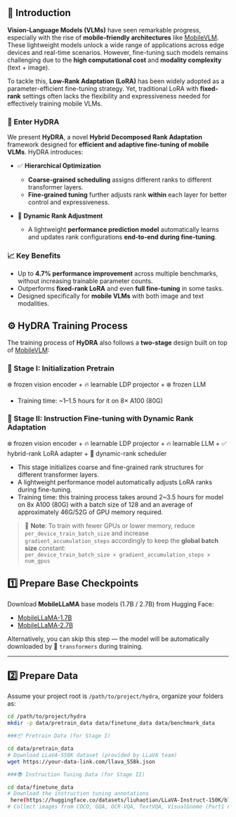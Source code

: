 ## 🧠 Introduction

**Vision-Language Models (VLMs)** have seen remarkable progress, especially with the rise of **mobile-friendly architectures** like [MobileVLM](https://github.com/Meituan-AutoML/MobileVLM). These lightweight models unlock a wide range of applications across edge devices and real-time scenarios. However, fine-tuning such models remains challenging due to the **high computational cost** and **modality complexity** (text + image).

To tackle this, **Low-Rank Adaptation (LoRA)** has been widely adopted as a parameter-efficient fine-tuning strategy. Yet, traditional LoRA with **fixed-rank** settings often lacks the flexibility and expressiveness needed for effectively training mobile VLMs.

### 🌊 Enter HyDRA

We present **HyDRA**, a novel **Hybrid Decomposed Rank Adaptation** framework designed for **efficient and adaptive fine-tuning of mobile VLMs**. HyDRA introduces:

- ✅ **Hierarchical Optimization**  
  - **Coarse-grained scheduling** assigns different ranks to different transformer layers.  
  - **Fine-grained tuning** further adjusts rank **within** each layer for better control and expressiveness.

- 🔁 **Dynamic Rank Adjustment**  
  - A lightweight **performance prediction model** automatically learns and updates rank configurations **end-to-end during fine-tuning**.

### 📈 Key Benefits

- Up to **4.7% performance improvement** across multiple benchmarks, without increasing trainable parameter counts.
- Outperforms **fixed-rank LoRA** and even **full fine-tuning** in some tasks.
- Designed specifically for **mobile VLMs** with both image and text modalities.

## ⚙️ HyDRA Training Process

The training process of **HyDRA** also follows a **two-stage** design built on top of [MobileVLM](https://github.com/Meituan-AutoML/MobileVLM):

### 🧩 Stage I: Initialization Pretrain

❄️ frozen vision encoder + 🔥 learnable LDP projector + ❄️ frozen LLM

- Training time: ~1–1.5 hours for it on 8× A100 (80G)  


### 🧠 Stage II: Instruction Fine-tuning with Dynamic Rank Adaptation

❄️ frozen vision encoder + 🔥 learnable LDP projector + 🔥 learnable LLM + ✅ hybrid-rank LoRA adapter + 🔁 dynamic-rank scheduler

- This stage initializes coarse and fine-grained rank structures for different transformer layers.
- A lightweight performance model automatically adjusts LoRA ranks during fine-tuning.
- Training time: this training process takes around 2~3.5 hours for model on 8x A100 (80G) with a batch size of 128 and an average of approximately 46G/52G of GPU memory required.


> 📝 **Note**: To train with fewer GPUs or lower memory, reduce `per_device_train_batch_size` and increase `gradient_accumulation_steps` accordingly to keep the **global batch size** constant:  
> `per_device_train_batch_size × gradient_accumulation_steps × num_gpus`

## 1️⃣ Prepare Base Checkpoints

Download **MobileLLaMA** base models (1.7B / 2.7B) from Hugging Face:  
- [MobileLLaMA-1.7B](https://huggingface.co/mtgv/MobileLLaMA-1.4B-Chat)  
- [MobileLLaMA-2.7B](https://huggingface.co/mtgv/MobileLLaMA-2.7B-Chat)

Alternatively, you can skip this step — the model will be automatically downloaded by 🤗 `transformers` during training.

---

## 2️⃣ Prepare Data

Assume your project root is `/path/to/project/hydra`, organize your folders as:

```bash
cd /path/to/project/hydra
mkdir -p data/pretrain_data data/finetune_data data/benchmark_data

###📦 Pretrain Data (for Stage I)

cd data/pretrain_data
# Download LLaVA-558K dataset (provided by LLaVA team)
wget https://your-data-link.com/llava_558k.json

###📚 Instruction Tuning Data (for Stage II)

cd data/finetune_data
# Download the instruction tuning annotations
 here(https://huggingface.co/datasets/liuhaotian/LLaVA-Instruct-150K/blob/main/llava_v1_5_mix665k.json)
# Collect images from COCO, GQA, OCR-VQA, TextVQA, VisualGnome (Part1 & Part2)
